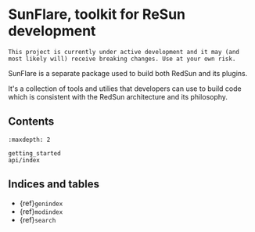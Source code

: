 # SunFlare, toolkit for ReSun development

```{warning}
This project is currently under active development and it may (and most likely will) receive breaking changes. Use at your own risk.
```

SunFlare is a separate package used to build both RedSun and its plugins.

It's a collection of tools and utilies that developers can use to build code which is consistent with the RedSun architecture
and its philosophy.

## Contents

```{toctree}
:maxdepth: 2

getting_started
api/index
```

## Indices and tables

- {ref}`genindex`
- {ref}`modindex`
- {ref}`search`
